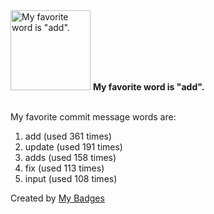 <img src="https://my-badges.github.io/my-badges/favorite-word.png" alt="My favorite word is &quot;add&quot;." title="My favorite word is &quot;add&quot;." width="128">
<strong>My favorite word is &quot;add&quot;.</strong>
<br><br>

My favorite commit message words are:

1. add (used 361 times)
2. update (used 191 times)
3. adds (used 158 times)
4. fix (used 113 times)
5. input (used 108 times)


Created by <a href="https://github.com/my-badges/my-badges">My Badges</a>